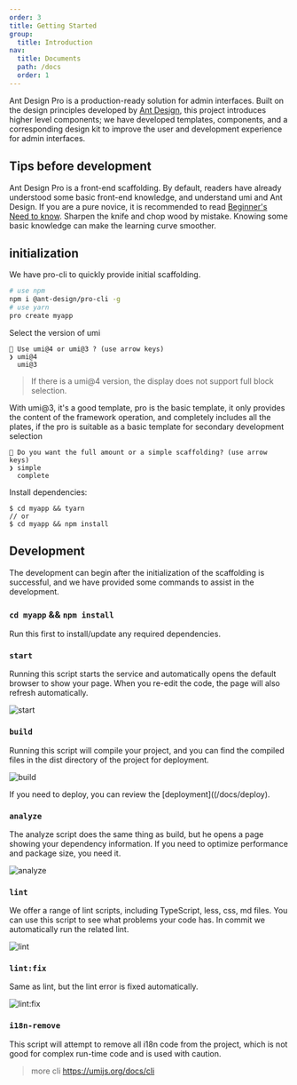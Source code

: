 ```yaml
---
order: 3
title: Getting Started
group:
  title: Introduction
nav:
  title: Documents
  path: /docs
  order: 1
---
```


Ant Design Pro is a production-ready solution for admin interfaces. Built on the design principles developed by [Ant Design](http://ant.design/), this project introduces higher level components; we have developed templates, components, and a corresponding design kit to improve the user and development experience for admin interfaces.

## Tips before development

Ant Design Pro is a front-end scaffolding. By default, readers have already understood some basic front-end knowledge, and understand umi and Ant Design. If you are a pure novice, it is recommended to read [Beginner's Need to know](/docs/introduction). Sharpen the knife and chop wood by mistake. Knowing some basic knowledge can make the learning curve smoother.

## initialization

We have pro-cli to quickly provide initial scaffolding.

```Bash
# use npm
npm i @ant-design/pro-cli -g
# use yarn
pro create myapp
```

Select the version of umi

```shell
🐂 Use umi@4 or umi@3 ? (use arrow keys)
❯ umi@4
  umi@3
```

> If there is a umi@4 version, the display does not support full block selection.

With umi@3, it's a good template, pro is the basic template, it only provides the content of the framework operation, and completely includes all the plates, if the pro is suitable as a basic template for secondary development selection

```shell
🚀 Do you want the full amount or a simple scaffolding? (use arrow keys)
❯ simple
  complete
```

Install dependencies:

```shell
$ cd myapp && tyarn
// or
$ cd myapp && npm install
```

## Development

The development can begin after the initialization of the scaffolding is successful, and we have provided some commands to assist in the development.

### `cd myapp` && `npm install`

Run this first to install/update any required dependencies.

### `start`

Running this script starts the service and automatically opens the default browser to show your page. When you re-edit the code, the page will also refresh automatically.

![start](https://gw.alipayobjects.com/zos/antfincdn/1x2QB6onvP/74FDD893-9DBD-4A8F-BB70-C0649189BA3C.png)

### `build`

Running this script will compile your project, and you can find the compiled files in the dist directory of the project for deployment.

![build](https://gw.alipayobjects.com/zos/antfincdn/DVK9LCd9Te/75ED2D26-2984-4A8C-886D-C106D9BE4B70.png)

If you need to deploy, you can review the [deployment]((/docs/deploy).

### `analyze`

The analyze script does the same thing as build, but he opens a page showing your dependency information. If you need to optimize performance and package size, you need it.

![analyze](https://gw.alipayobjects.com/zos/antfincdn/ZTXFIYGGr%24/F8302DCB-DA37-4EDE-B6FF-76E35F727BBC.png)

### `lint`

We offer a range of lint scripts, including TypeScript, less, css, md files. You can use this script to see what problems your code has. In commit we automatically run the related lint.

![lint](https://gw.alipayobjects.com/zos/antfincdn/bUQ%24NATOiD/AEA3029A-4B88-4BEF-9C37-166BB32442A4.png)

### `lint:fix`

Same as lint, but the lint error is fixed automatically.

![lint:fix](https://gw.alipayobjects.com/zos/antfincdn/v%24E7PNxq%24R/210AAD0A-0CA1-47F3-9397-85EBD9CD4152.png)

### `i18n-remove`

This script will attempt to remove all i18n code from the project, which is not good for complex run-time code and is used with caution.

> more cli https://umijs.org/docs/cli
